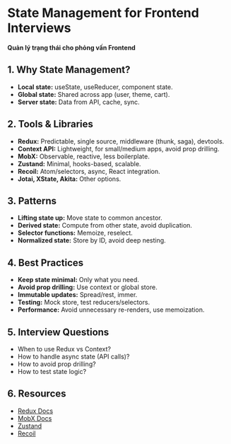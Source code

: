 # State Management for Frontend Interviews

**Quản lý trạng thái cho phỏng vấn Frontend**

## 1. Why State Management?

- **Local state:** useState, useReducer, component state.
- **Global state:** Shared across app (user, theme, cart).
- **Server state:** Data from API, cache, sync.

## 2. Tools & Libraries

- **Redux:** Predictable, single source, middleware (thunk, saga), devtools.
- **Context API:** Lightweight, for small/medium apps, avoid prop drilling.
- **MobX:** Observable, reactive, less boilerplate.
- **Zustand:** Minimal, hooks-based, scalable.
- **Recoil:** Atom/selectors, async, React integration.
- **Jotai, XState, Akita:** Other options.

## 3. Patterns

- **Lifting state up:** Move state to common ancestor.
- **Derived state:** Compute from other state, avoid duplication.
- **Selector functions:** Memoize, reselect.
- **Normalized state:** Store by ID, avoid deep nesting.

## 4. Best Practices

- **Keep state minimal:** Only what you need.
- **Avoid prop drilling:** Use context or global store.
- **Immutable updates:** Spread/rest, immer.
- **Testing:** Mock store, test reducers/selectors.
- **Performance:** Avoid unnecessary re-renders, use memoization.

## 5. Interview Questions

- When to use Redux vs Context?
- How to handle async state (API calls)?
- How to avoid prop drilling?
- How to test state logic?

## 6. Resources

- [Redux Docs](https://redux.js.org/)
- [MobX Docs](https://mobx.js.org/)
- [Zustand](https://docs.pmnd.rs/zustand/getting-started/introduction)
- [Recoil](https://recoiljs.org/)

